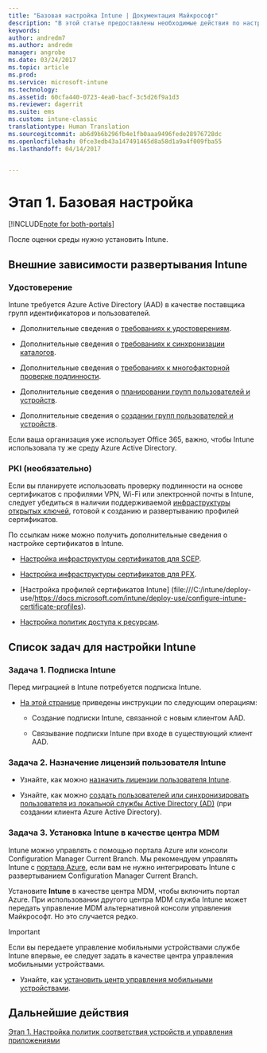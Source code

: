 ```yaml
---
title: "Базовая настройка Intune | Документация Майкрософт"
description: "В этой статье предоставлены необходимые действия по настройке Microsoft Intune."
keywords: 
author: andredm7
ms.author: andredm
manager: angrobe
ms.date: 03/24/2017
ms.topic: article
ms.prod: 
ms.service: microsoft-intune
ms.technology: 
ms.assetid: 60cfa440-0723-4ea0-bacf-3c5d26f9a1d3
ms.reviewer: dagerrit
ms.suite: ems
ms.custom: intune-classic
translationtype: Human Translation
ms.sourcegitcommit: ab6d9b6b296fb4e1fb0aaa9496fede28976728dc
ms.openlocfilehash: 0fce3edb43a147491465d8a58d1a9a4f009fba55
ms.lasthandoff: 04/14/2017


---
```


# <a name="phase-1-basic-setup"></a>Этап 1. Базовая настройка

[!INCLUDE[note for both-portals](../includes/note-for-both-portals.md)]

После оценки среды нужно установить Intune.

## <a name="external-dependencies-for-an-intune-deployment"></a>Внешние зависимости развертывания Intune

### <a name="identity"></a>Удостоверение

Intune требуется Azure Active Directory (AAD) в качестве поставщика групп идентификаторов и пользователей.

-   Дополнительные сведения о [требованиях к удостоверениям](https://docs.microsoft.com/active-directory/active-directory-hybrid-identity-design-considerations-overview#design-considerations-overview).

-   Дополнительные сведения о [требованиях к синхронизации каталогов](https://docs.microsoft.com/active-directory/active-directory-hybrid-identity-design-considerations-directory-sync-requirements).

-   Дополнительные сведения о [требованиях к многофакторной проверке подлинности](https://docs.microsoft.com/active-directory/active-directory-hybrid-identity-design-considerations-multifactor-auth-requirements).

-   Дополнительные сведения о [планировании групп пользователей и устройств](https://docs.microsoft.com/intune/deploy-use/plan-your-user-and-device-groups).

-   Дополнительные сведения о [создании групп пользователей и устройств](https://docs.microsoft.com/intune/deploy-use/use-groups-to-manage-users-and-devices-with-microsoft-intune).

Если ваша организация уже использует Office 365, важно, чтобы Intune использовала ту же среду Azure Active Directory.

### <a name="pki-optional"></a>PKI (необязательно)

Если вы планируете использовать проверку подлинности на основе сертификатов с профилями VPN, Wi-Fi или электронной почты в Intune, следует убедиться в наличии поддерживаемой [инфраструктуры открытых ключей](https://docs.microsoft.com/intune/deploy-use/secure-resource-access-with-certificate-profiles), готовой к созданию и развертыванию профилей сертификатов.

По ссылкам ниже можно получить дополнительные сведения о настройке сертификатов в Intune.

-   [Настройка инфраструктуры сертификатов для SCEP](https://docs.microsoft.com/intune/deploy-use/configure-certificate-infrastructure-for-scep).

-   [Настройка инфраструктуры сертификатов для PFX](https://docs.microsoft.com/intune/deploy-use/configure-certificate-infrastructure-for-pfx).

-   [Настройка профилей сертификатов Intune] (file:///C:/intune/deploy-use/https://docs.microsoft.com/intune/deploy-use/configure-intune-certificate-profiles).

-   [Настройка политик доступа к ресурсам](https://docs.microsoft.com/intune/deploy-use/enable-access-to-company-resources-with-microsoft-intune).

## <a name="task-list-for-an-intune-setup"></a>Список задач для настройки Intune

### <a name="task-1-intune-subscription"></a>Задача 1. Подписка Intune

Перед миграцией в Intune потребуется подписка Intune.

-   [На этой странице](https://portal.office.com/Signup/Signup.aspx?OfferId=40BE278A-DFD1-470a-9EF7-9F2596EA7FF9&dl=INTUNE_A&ali=1#0) приведены инструкции по следующим операциям:

    -   Создание подписки Intune, связанной с новым клиентом AAD.

    -   Связывание подписки Intune при входе в существующий клиент AAD.

### <a name="task-2-assign-intune-user-licenses"></a>Задача 2. Назначение лицензий пользователя Intune

-   Узнайте, как можно [назначить лицензии пользователя Intune](https://docs.microsoft.com/intune/get-started/start-with-a-paid-subscription-to-microsoft-intune-step-4).

-   Узнайте, как можно [создать пользователей или синхронизировать пользователя из локальной службы Active Directory (AD)](https://docs.microsoft.com/azure/active-directory/connect/active-directory-aadconnect) (при создании клиента Azure Active Directory).

### <a name="task-3-set-your-mdm-authority-to-intune"></a>Задача 3. Установка Intune в качестве центра MDM

Intune можно управлять с помощью портала Azure или консоли Configuration Manager Current Branch. Мы рекомендуем управлять Intune с [портала Azure](https://portal.azure.com), если вам не нужно интегрировать Intune с развертыванием Configuration Manager Current Branch.

Установите **Intune** в качестве центра MDM, чтобы включить портал Azure. При использовании другого центра MDM служба Intune может передать управление MDM альтернативной консоли управления Майкрософт. Но это случается редко.

> [!IMPORTANT]
> Если вы передаете управление мобильными устройствами службе Intune впервые, ее следует задать в качестве центра управления мобильными устройствами.

-   Узнайте, как [установить центр управления мобильными устройствами](https://docs.microsoft.com/intune/deploy-use/prerequisites-for-enrollment#step-2-set-mdm-authority).

## <a name="next-step"></a>Дальнейшие действия

[Этап 1. Настройка политик соответствия устройств и управления приложениями](https://docs.microsoft.com/intune/plan-design/migration-phase1-configure-device-and-app-management-policies)

